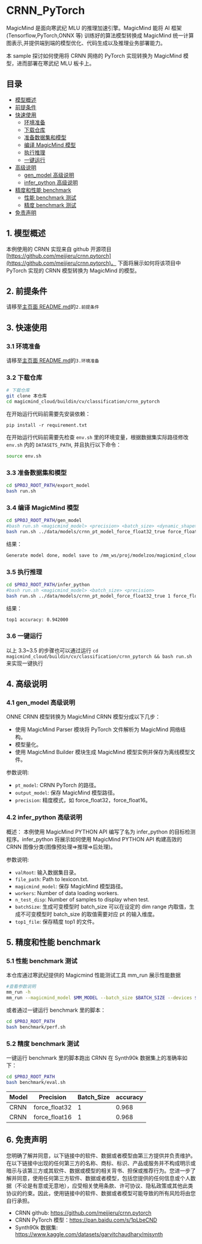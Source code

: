 # CRNN_PyTorch

MagicMind 是面向寒武纪 MLU 的推理加速引擎。MagicMind 能将 AI 框架(Tensorflow,PyTorch,ONNX 等) 训练好的算法模型转换成 MagicMind 统一计算图表示,并提供端到端的模型优化、代码生成以及推理业务部署能力。

本 sample 探讨如何使用将 CRNN 网络的 PyTorch 实现转换为 MagicMind 模型，进而部署在寒武纪 MLU 板卡上。

## 目录

- [模型概述](#1-模型概述)
- [前提条件](#2-前提条件)
- [快速使用](#3-快速使用)
  - [环境准备](#31-环境准备)
  - [下载仓库](#32-下载仓库)
  - [准备数据集和模型](#33-准备数据集和模型)
  - [编译 MagicMind 模型](#34-编译-magicmind-模型)
  - [执行推理](#35-执行推理)
  - [一键运行](#36-一键运行)
- [高级说明](#4-高级说明)
  - [gen_model 高级说明](#41-gen_model-高级说明)
  - [infer_python 高级说明](#42-infer_python-高级说明)
- [精度和性能 benchmark](#5-精度和性能-benchmark)
  - [性能 benchmark 测试](#51-性能-benchmark-测试)
  - [精度 benchmark 测试](#52-精度-benchmark-测试)
- [免责声明](#6-免责声明)

## 1. 模型概述

本例使用的 CRNN 实现来自 github 开源项目[https://github.com/meijieru/crnn.pytorch](https://github.com/meijieru/crnn.pytorch)。
下面将展示如何将该项目中 PyTorch 实现的 CRNN 模型转换为 MagicMind 的模型。

## 2. 前提条件

请移至[主页面 README.md](../../../../README.md)的`2.前提条件`

## 3. 快速使用

### 3.1 环境准备

请移至[主页面 README.md](../../../../README.md)的`3.环境准备`

### 3.2 下载仓库

```bash
# 下载仓库
git clone 本仓库
cd magicmind_cloud/buildin/cv/classification/crnn_pytorch
```

在开始运行代码前需要先安装依赖：

```baah
pip install -r requirement.txt
```

在开始运行代码前需要先检查 `env.sh` 里的环境变量，根据数据集实际路径修改 `env.sh` 内的 `DATASETS_PATH`, 并且执行以下命令：

```bash
source env.sh
```

### 3.3 准备数据集和模型

```bash
cd $PROJ_ROOT_PATH/export_model
bash run.sh
```

### 3.4 编译 MagicMind 模型

```bash
cd $PROJ_ROOT_PATH/gen_model
#bash run.sh <magicmind_model> <precision> <batch_size> <dynamic_shape>
bash run.sh ../data/models/crnn_pt_model_force_float32_true force_float32 1 true
```

结果：

```bash
Generate model done, model save to /mm_ws/proj/modelzoo/magicmind_cloud/buildin/cv/classification/crnn_pytorch/../../../../../magicmind_cloud/buildin/cv/classification/crnn_pytorch/data/models/crnn_pt_model_force_float32_true
```

### 3.5 执行推理

```bash
cd $PROJ_ROOT_PATH/infer_python
#bash run.sh <magicmind_model> <batch_size> <precision>
bash run.sh ../data/models/crnn_pt_model_force_float32_true 1 force_float32
```

结果：

```bash
top1 accuracy: 0.942000
```

### 3.6 一键运行

以上 3.3~3.5 的步骤也可以通过运行 `cd magicmind_cloud/buildin/cv/classification/crnn_pytorch && bash run.sh` 来实现一键执行

## 4. 高级说明

### 4.1 gen_model 高级说明

ONNE CRNN 模型转换为 MagicMind CRNN 模型分成以下几步：

- 使用 MagicMind Parser 模块将 PyTorch 文件解析为 MagicMind 网络结构。
- 模型量化。
- 使用 MagicMind Builder 模块生成 MagicMind 模型实例并保存为离线模型文件。

参数说明:

- `pt_model`: CRNN PyTorch 的路径。
- `output_model`: 保存 MagicMind 模型路径。
- `precision`: 精度模式，如 force_float32，force_float16。

### 4.2 infer_python 高级说明

概述：
本例使用 MagicMind PYTHON API 编写了名为 infer_python 的目标检测程序。infer_python 将展示如何使用 MagicMind PYTHON API 构建高效的 CRNN 图像分类(图像预处理=>推理=>后处理)。

参数说明:

- `valRoot`: 输入数据集目录。
- `file_path`: Path to lexicon.txt.
- `magicmind_model`: 保存 MagicMind 模型路径。
- `workers`: Number of data loading workers.
- `n_test_disp`: Number of samples to display when test.
- `batchSize`: 生成可变模型时 batch_size 可以在设定的 dim range 内取值，生成不可变模型时 batch_size 的取值需要对应 pt 的输入维度。
- `top1_file`: 保存精度 top1 的文件。

## 5. 精度和性能 benchmark

### 5.1 性能 benchmark 测试

本仓库通过寒武纪提供的 Magicmind 性能测试工具 mm_run 展示性能数据

```bash
#查看参数说明
mm_run -h
mm_run --magicmind_model $MM_MODEL --batch_size $BATCH_SIZE --devices $DEV_ID --threads 1 --iterations 1000
```

或者通过一键运行 benchmark 里的脚本：

```bash
cd $PROJ_ROOT_PATH
bash benchmark/perf.sh
```

### 5.2 精度 benchmark 测试

一键运行 benchmark 里的脚本跑出 CRNN 在 Synth90k 数据集上的准确率如下：

```bash
cd $PROJ_ROOT_PATH
bash benchmark/eval.sh
```

| Model | Precision    | Batch_Size | accuracy |
| ----- | ------------- | ---------- | -------- |
| CRNN  | force_float32 | 1          | 0.968 |
| CRNN  | force_float16 | 1          | 0.968 |

## 6. 免责声明

您明确了解并同意，以下链接中的软件、数据或者模型由第三方提供并负责维护。在以下链接中出现的任何第三方的名称、商标、标识、产品或服务并不构成明示或暗示与该第三方或其软件、数据或模型的相关背书、担保或推荐行为。您进一步了解并同意，使用任何第三方软件、数据或者模型，包括您提供的任何信息或个人数据（不论是有意或无意地），应受相关使用条款、许可协议、隐私政策或其他此类协议的约束。因此，使用链接中的软件、数据或者模型可能导致的所有风险将由您自行承担。

- CRNN github: https://github.com/meijieru/crnn.pytorch
- CRNN PyTorch 模型：https://pan.baidu.com/s/1pLbeCND
- Synth90k 数据集: https://www.kaggle.com/datasets/garvitchaudhary/mjsynth
